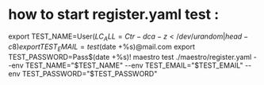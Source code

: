 # how to start register.yaml test : 
export TEST_NAME=User$(LC_ALL=C tr -dc a-z </dev/urandom | head -c 8)
export TEST_EMAIL=test$(date +%s)@mail.com
export TEST_PASSWORD=Pass$(date +%s)!
maestro test ./maestro/register.yaml --env TEST_NAME="$TEST_NAME" --env TEST_EMAIL="$TEST_EMAIL" --env TEST_PASSWORD="$TEST_PASSWORD"